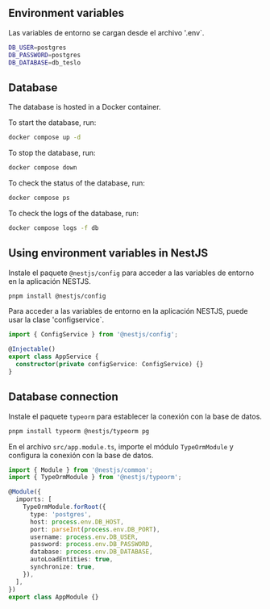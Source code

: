 ## Environment variables

Las variables de entorno se cargan desde el archivo '.env`.

```bash
DB_USER=postgres
DB_PASSWORD=postgres
DB_DATABASE=db_teslo
```

## Database

The database is hosted in a Docker container.

To start the database, run:

```bash
docker compose up -d
```

To stop the database, run:

```bash
docker compose down
```

To check the status of the database, run:

```bash
docker compose ps
```

To check the logs of the database, run:

```bash
docker compose logs -f db
```

## Using environment variables in NestJS

Instale el paquete `@nestjs/config` para acceder a las variables de entorno en la aplicación NESTJS.

```bash
pnpm install @nestjs/config
```

Para acceder a las variables de entorno en la aplicación NESTJS, puede usar la clase 'configservice`.

```typescript
import { ConfigService } from '@nestjs/config';

@Injectable()
export class AppService {
  constructor(private configService: ConfigService) {}
}
```

## Database connection

Instale el paquete `typeorm` para establecer la conexión con la base de datos.

```bash
pnpm install typeorm @nestjs/typeorm pg
```

En el archivo `src/app.module.ts`, importe el módulo `TypeOrmModule` y configura la conexión con la base de datos.

```typescript
import { Module } from '@nestjs/common';
import { TypeOrmModule } from '@nestjs/typeorm';

@Module({
  imports: [
    TypeOrmModule.forRoot({
      type: 'postgres',
      host: process.env.DB_HOST,
      port: parseInt(process.env.DB_PORT),
      username: process.env.DB_USER,
      password: process.env.DB_PASSWORD,
      database: process.env.DB_DATABASE,
      autoLoadEntities: true,
      synchronize: true,
    }),
  ],
})
export class AppModule {}
```
